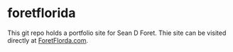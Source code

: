 # foretflorida
This git repo holds a portfolio site for Sean D Foret. Thie site can be visited directly at [ForetFlorda.com](http://foretflorida.com "Sean's portfolio site.").

